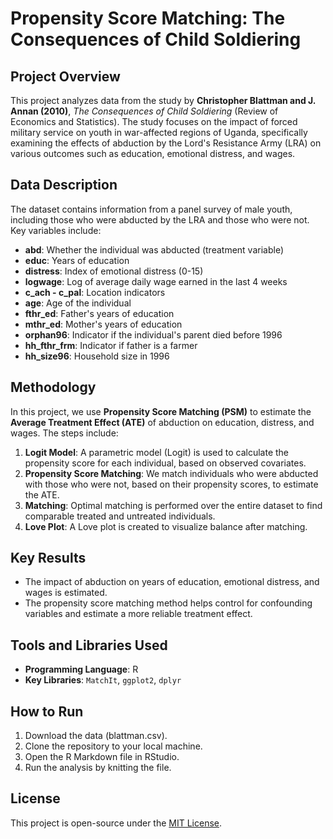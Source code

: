 # Propensity Score Matching: The Consequences of Child Soldiering

## Project Overview

This project analyzes data from the study by **Christopher Blattman and J. Annan (2010)**, *The Consequences of Child Soldiering* (Review of Economics and Statistics). The study focuses on the impact of forced military service on youth in war-affected regions of Uganda, specifically examining the effects of abduction by the Lord's Resistance Army (LRA) on various outcomes such as education, emotional distress, and wages.

## Data Description

The dataset contains information from a panel survey of male youth, including those who were abducted by the LRA and those who were not. Key variables include:

- **abd**: Whether the individual was abducted (treatment variable)
- **educ**: Years of education
- **distress**: Index of emotional distress (0-15)
- **logwage**: Log of average daily wage earned in the last 4 weeks
- **c_ach - c_pal**: Location indicators
- **age**: Age of the individual
- **fthr_ed**: Father's years of education
- **mthr_ed**: Mother's years of education
- **orphan96**: Indicator if the individual's parent died before 1996
- **hh_fthr_frm**: Indicator if father is a farmer
- **hh_size96**: Household size in 1996

## Methodology

In this project, we use **Propensity Score Matching (PSM)** to estimate the **Average Treatment Effect (ATE)** of abduction on education, distress, and wages. The steps include:

1. **Logit Model**: A parametric model (Logit) is used to calculate the propensity score for each individual, based on observed covariates.
2. **Propensity Score Matching**: We match individuals who were abducted with those who were not, based on their propensity scores, to estimate the ATE.
3. **Matching**: Optimal matching is performed over the entire dataset to find comparable treated and untreated individuals.
4. **Love Plot**: A Love plot is created to visualize balance after matching.

## Key Results

- The impact of abduction on years of education, emotional distress, and wages is estimated.
- The propensity score matching method helps control for confounding variables and estimate a more reliable treatment effect.

## Tools and Libraries Used

- **Programming Language**: R
- **Key Libraries**: `MatchIt`, `ggplot2`, `dplyr`

## How to Run

1. Download the data (blattman.csv).
2. Clone the repository to your local machine.
3. Open the R Markdown file in RStudio.
4. Run the analysis by knitting the file.

## License

This project is open-source under the [MIT License](LICENSE).
